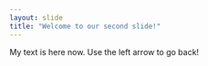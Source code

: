 ```yaml
---
layout: slide
title: "Welcome to our second slide!"
---
```

My text is here now.
Use the left arrow to go back!
